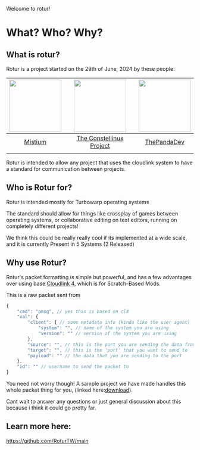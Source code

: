 Welcome to rotur!

# What? Who? Why?

## What is rotur?
Rotur is a project started on the 29th of June, 2024 by these people:<br>

| <img src="https://avatars.githubusercontent.com/u/92952823?v=4" width="140px"> | <img src="https://avatars.githubusercontent.com/u/178028063?s=200&v=4" width="140px"> | <img src="https://avatars.githubusercontent.com/u/73702185?v=4" width="140px"> |
| :----------------------------------------------------------------------------: | :-----------------------------------------------------------------------------------: | :----------------------------------------------------------------------------: |
|                     [Mistium](https://github.com/Mistium)                      |              [The Constellinux Project](https://github.com/Constellinux)              |                [ThePandaDev](https://github.com/ThePandaDever)                 |
|                                                                                |                                                                                       |                                                                                |

Rotur is intended to allow any project that uses the cloudlink system to have a standard for communication between projects.

## Who is Rotur for?

Rotur is intended mostly for Turbowarp operating systems

The standard should allow for things like crossplay of games between operating systems, or collaborative editing on text editors, running on completely different projects!

We think this could be really really cool if its implemented at a wide scale, and it is currently Present in 5 Systems (2 Released)

## Why use Rotur?

Rotur's packet formatting is simple but powerful, and has a few advantages over using base [Cloudlink 4](https://github.com/MikeDev101/cloudlink), which is for Scratch-Based Mods.

This is a raw packet sent from 
```js
{
    "cmd": "pmsg", // yes this is based on cl4
    "val": {
        "client": { // some metadata info (kinda like the user agent)
            "system": "", // name of the system you are using
            "version": "" // version of the system you are using
        },
        "source": "", // this is the port you are sending the data from (to allow for replies)
        "target": "", // this is the 'port' that you want to send to
        "payload": "" // the data that you are sending to the port
    },
    "id": "" // username to send the packet to
}
```

You need not worry though! A sample project we have made handles this whole packet thing for you, (linked here:[download](https://raw.githubusercontent.com/RoturTW/main/main/Implementations/SCRATCH/Rotur_Example_Project.sb3)).

Cant wait to answer any questions or just general discussion about this because i think it could go pretty far.

## Learn more here:
https://github.com/RoturTW/main
